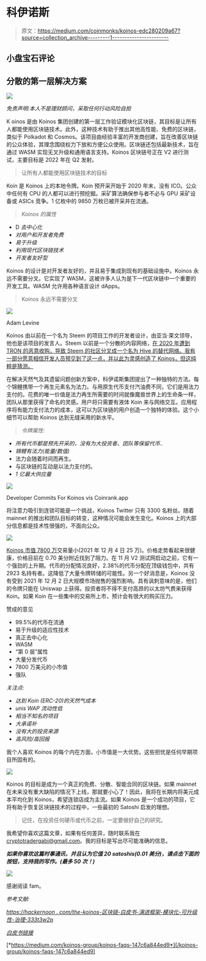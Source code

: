 # 科伊诺斯

> 原文：<https://medium.com/coinmonks/koinos-edc280209a67?source=collection_archive---------1----------------------->

## 小盘宝石评论

## 分散的第一层解决方案

![](img/3b0c7a4e36c2530cd5438537e892a352.png)

*免责声明:本人不是理财顾问，采取任何行动风险自担*

K oinos 是由 Koinos 集团创建的第一层工作验证模块化区块链，其目标是让所有人都能使用区块链技术。此外，这种技术有助于推出其他高性能、免费的区块链，类似于 Polkadot 和 Cosmos。该项目由经验丰富的开发商创建，旨在改善区块链的公众体验，其理念围绕权力下放和方便公众使用。区块链还包括最新技术，旨在通过 WASM 实现无叉升级和通用语言支持。Koinos 区块链号正在 V2 进行测试，主要目标是 2022 年在 Q2 发射。

> 让所有人都能使用区块链技术的目标

Koin 是 Koinos 上的本地令牌。Koin 预开采开始于 2020 年末，没有 ICO。公众中任何有 CPU 的人都可以进行预挖掘。采矿算法确保参与者不必与 GPU 采矿设备或 ASICs 竞争。1 亿枚中的 9850 万枚已被开采并在流通。

> *Koinos 的属性*

*   D *去中心化*
*   *对用户和开发者免费*
*   *易于升级*
*   *利用现代区块链技术*
*   *开发者友好型*

Koinos 的设计是对开发者友好的，并且易于集成到现有的基础设施中。Koinos 永远不需要分叉。它实现了 WASM，这被许多人认为是下一代区块链中一个重要的开发工具。WASM 允许用各种语言设计 dApps。

> Koinos 永远不需要分叉

![](img/56b3699ec27287b6b3358dbb3ab5289a.png)

Adam Levine

Koinos 由以前在一个名为 Steem 的项目工作的开发者设计，由亚当·莱文领导，他也是该项目的发言人。Steem 以前是一个分散的内容网络，[在 2020 年遭到 TRON 的恶意收购，导致 Steem 的社区分叉成一个名为 Hive 的替代网络。我有一部分愿意相信开发人员预见到了这一点，并以此为灵感创造了 Koinos，但这纯粹是猜测。](https://cryptobriefing.com/what-are-steem-hive-comparison-both-decentralized-content-blockchains/)

在解决天然气及其遗留问题创新方案中，科伊诺斯集团提出了一种独特的方法。每个锦鲤携带一个再生元素名为法力。与用原生代币支付汽油费不同，它们是用法力支付的。花费的唯一价值是法力再生所需要的时间就像魔兽世界上的生命条一样，团队从那里获得了命名的灵感。用户将只需要有液体 Koin 来与网络交互。应用程序将有能力支付法力的成本，这可以为区块链的用户创造一个独特的体验。这个小细节可以帮助 Koinos 达到无缝采用的新水平。

> *令牌属性:*

*   *所有代币都是预先开采的，没有为大投资者、团队等保留代币..*
*   *锦鲤有法力(能量/数值)*
*   法力会随着时间而再生。
*   与区块链的互动是以法力支付的。
*   *1 亿最大供应量*

![](img/01d498ca9e0726491d7a7bf995937ff1.png)

Developer Commits For Koinos vis Coinrank.app

将注意力吸引到连锁可能是一个挑战，Koinos Twitter 只有 3300 名粉丝。随着 mainnet 的推出和团队目标的转变，这种情况可能会发生变化。Koinos 上的大部分信息都是技术性很强的，不面向公众。

![](img/42b649afe64b3068e71b1953cc0a0ca0.png)

[Koinos 市值 7800 万](https://www.coingecko.com/en/coins/koinos)交易量小(2021 年 12 月 4 日 25 万)。价格走势看起来很健康，价格目前在 0.70 美分附近找到了阻力。在 11 月 V2 测试网启动之前，它有一个强劲的上升期。代币的分配情况良好，2.38%的代币分配在顶级钱包中，共有 2923 名持有者。这降低了大量令牌转储的可能性。另一个好消息是，Koinos 没有受到 2021 年 12 月 2 日大规模市场抛售的强烈影响。具有讽刺意味的是，他们的令牌只能在 Uniswap 上获得。投资者将不得不支付高昂的以太坊气费来获得 Koin。如果 Koin 在一些集中的交易所上市，预计会有很大的购买压力。

赞成的意见

*   99.5%的代币在流通
*   易于升级的适应性技术
*   真正去中心化
*   WASM
*   “第 0 层”属性
*   大量分发代币
*   7800 万美元的小市值
*   强队

*关注点:*

*   *达到 Koin (ERC-20)的天然气成本*
*   *unis WAP 流动性低*
*   *相当不知名的项目*
*   *大承诺补*
*   *没有大的投资来源*
*   *高风险/高回报*

我个人喜欢 Koinos 的每个内在方面，小市值是一大优势。这些担忧是任何早期项目所固有的。

![](img/fef3cb3887f7b5513e67b003642764d0.png)

Koinos 的目标是成为一个真正的免费、分散、智能合同的区块链。如果 mainnet 在未来没有重大缺陷的情况下上线，那就要小心了！因此，我将在长期内将美元成本平均化到 Koinos，希望连锁店成为主流。如果 Koinos 是一个成功的项目，它将有助于恢复区块链技术的过程中，一些最初的 Satoshi 启发的理想。

> 记住，在投资任何硬币或代币之前，一定要做好自己的研究。

我希望你喜欢这篇文章，如果有任何差异，随时联系我在 cryptotradergabi@gmail.com。我的目标是写出尽可能准确的信息。

***如果你喜欢这篇时事通讯，并且认为它值 20 satoshis(0.01 美分)，请点击下面的按钮，支持我的写作。(最多 50 次！)***

![](img/8aa8fe8428b071ea9a310b873c6236c7.png)

感谢阅读 fam。

*参考文献:*

[*https://hackernoon . com/the-koinos-区块链-白皮书-演进框架-模块化-可升级性-治理-333t3w2p*](https://hackernoon.com/the-koinos-blockchain-whitepaper-evolving-framework-with-modular-upgradeability-and-governance-333t3w2p)

[*白皮书链接*](https://koinos.io/koin-whitepaper/)

[*https://medium.com/koinos-group/koinos-faqs-147c6a844ed9*](/koinos-group/koinos-faqs-147c6a844ed9)